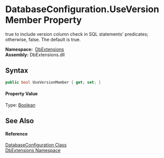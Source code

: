 DatabaseConfiguration.UseVersionMember Property
===============================================
true to include version column check in SQL statements' predicates; otherwise, false. The default is true.

  **Namespace:**  [DbExtensions][1]  
  **Assembly:** DbExtensions.dll

Syntax
------

```csharp
public bool UseVersionMember { get; set; }
```

#### Property Value
Type: [Boolean][2]

See Also
--------

#### Reference
[DatabaseConfiguration Class][3]  
[DbExtensions Namespace][1]  

[1]: ../README.md
[2]: https://docs.microsoft.com/dotnet/api/system.boolean
[3]: README.md